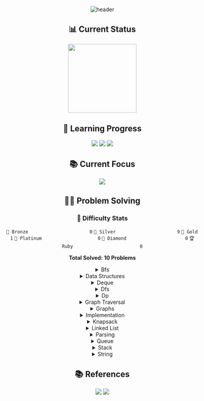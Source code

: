 <div align="center">

![header](https://capsule-render.vercel.app/api?type=transparent&color=39FF14&height=150&section=header&text=Algorithm%20Study&fontSize=70&animation=fadeIn&fontColor=39FF14&desc=Problem%20Solving%20Repository&descSize=25&descAlignY=75)

## 📊 Current Status
<p align="center">
  <a href="https://solved.ac/profile/anximusic7"><img height="180em" src="http://mazassumnida.wtf/api/v2/generate_badge?boj=anximusic7"/></a>
</p>

## 🎯 Learning Progress
<p align="center">
  <img src="https://img.shields.io/badge/Data_Structures-007396?style=for-the-badge&logo=java&logoColor=white"/>
  <img src="https://img.shields.io/badge/Algorithms-FF6B6B?style=for-the-badge&logo=TheAlgorithms&logoColor=white"/>
  <img src="https://img.shields.io/badge/Problem_Solving-00599C?style=for-the-badge&logo=c%2B%2B&logoColor=white"/>
</p>

## 📚 Current Focus
<p align="center">
  <a href="https://www.acmicpc.net/problem/1926"><img src="https://img.shields.io/badge/BOJ_1926-00599C?style=flat-square&logo=TheAlgorithms&logoColor=white"/></a>
</p>

## 🏃‍♂️ Problem Solving
### 🏅 Difficulty Stats
<div align="center">

`🥉 Bronze                      ` `0`
`🥈 Silver                      ` `9`
`🥇 Gold                        ` `1`
`💎 Platinum                    ` `0`
`👑 Diamond                     ` `0`
`🏆 Ruby                        ` `0`

**Total Solved: 10 Problems**
</div>

<details>
<summary>Bfs</summary>

<div align="center">

🥈 [숨바꼭질 (BOJ 1697)](Solutions/Baekjoon/1697/1697.cpp)

🥈 [그림 (BOJ 1926)](Solutions/Baekjoon/1926/1926.cpp)

</div>
</details>

<details>
<summary>Data Structures</summary>

<div align="center">

🥈 [스택 (BOJ 10828)](Solutions/Baekjoon/10828/10828.cpp)

🥈 [큐 (BOJ 10845)](Solutions/Baekjoon/10845/10845.cpp)

🥈 [덱 (BOJ 10866)](Solutions/Baekjoon/10866/10866.cpp)

🥈 [에디터 (BOJ 1406)](Solutions/Baekjoon/1406/1406.cpp)

🥈 [스택 수열 (BOJ 1874)](Solutions/Baekjoon/1874/1874.cpp)

🥈 [균형잡힌 세상 (BOJ 4949)](Solutions/Baekjoon/4949/4949.cpp)

</div>
</details>

<details>
<summary>Deque</summary>

<div align="center">

🥈 [덱 (BOJ 10866)](Solutions/Baekjoon/10866/10866.cpp)

</div>
</details>

<details>
<summary>Dfs</summary>

<div align="center">

🥈 [그림 (BOJ 1926)](Solutions/Baekjoon/1926/1926.cpp)

</div>
</details>

<details>
<summary>Dp</summary>

<div align="center">

🥇 [평범한 배낭 (BOJ 12865)](Solutions/Baekjoon/12865/12865.cpp)

</div>
</details>

<details>
<summary>Graph Traversal</summary>

<div align="center">

🥈 [숨바꼭질 (BOJ 1697)](Solutions/Baekjoon/1697/1697.cpp)

🥈 [그림 (BOJ 1926)](Solutions/Baekjoon/1926/1926.cpp)

</div>
</details>

<details>
<summary>Graphs</summary>

<div align="center">

🥈 [숨바꼭질 (BOJ 1697)](Solutions/Baekjoon/1697/1697.cpp)

🥈 [그림 (BOJ 1926)](Solutions/Baekjoon/1926/1926.cpp)

</div>
</details>

<details>
<summary>Implementation</summary>

<div align="center">

🥈 [스택 (BOJ 10828)](Solutions/Baekjoon/10828/10828.cpp)

🥈 [덱 (BOJ 10866)](Solutions/Baekjoon/10866/10866.cpp)

🥈 [Text Formalization (BOJ 1779)](Solutions/Baekjoon/1779/1779.cpp)

</div>
</details>

<details>
<summary>Knapsack</summary>

<div align="center">

🥇 [평범한 배낭 (BOJ 12865)](Solutions/Baekjoon/12865/12865.cpp)

</div>
</details>

<details>
<summary>Linked List</summary>

<div align="center">

🥈 [에디터 (BOJ 1406)](Solutions/Baekjoon/1406/1406.cpp)

</div>
</details>

<details>
<summary>Parsing</summary>

<div align="center">

🥈 [Text Formalization (BOJ 1779)](Solutions/Baekjoon/1779/1779.cpp)

</div>
</details>

<details>
<summary>Queue</summary>

<div align="center">

🥈 [큐 (BOJ 10845)](Solutions/Baekjoon/10845/10845.cpp)

</div>
</details>

<details>
<summary>Stack</summary>

<div align="center">

🥈 [스택 (BOJ 10828)](Solutions/Baekjoon/10828/10828.cpp)

🥈 [에디터 (BOJ 1406)](Solutions/Baekjoon/1406/1406.cpp)

🥈 [스택 수열 (BOJ 1874)](Solutions/Baekjoon/1874/1874.cpp)

🥈 [균형잡힌 세상 (BOJ 4949)](Solutions/Baekjoon/4949/4949.cpp)

</div>
</details>

<details>
<summary>String</summary>

<div align="center">

🥈 [Text Formalization (BOJ 1779)](Solutions/Baekjoon/1779/1779.cpp)

🥈 [균형잡힌 세상 (BOJ 4949)](Solutions/Baekjoon/4949/4949.cpp)

</div>
</details>

## 📚 References
<p align="center">
  <a href="https://blog.encrypted.gg/category/강좌/실전%20알고리즘"><img src="https://img.shields.io/badge/BaaaaaaaaaaarkingDog_Algorithm_Lecture-11B48A?style=flat-square&logo=Vimeo&logoColor=white"/></a>
  <a href="https://www.acmicpc.net/"><img src="https://img.shields.io/badge/Baekjoon_Online_Judge-0076C0?style=flat-square&logo=Baidu&logoColor=white"/></a>
</p>

</div>
